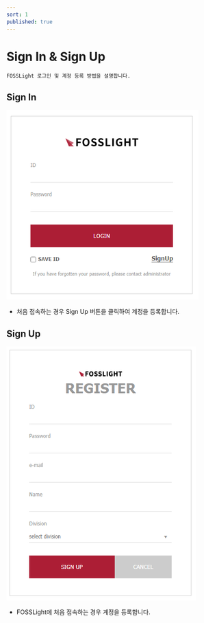 ```yaml
---
sort: 1
published: true
---
```

# Sign In & Sign Up
```note
FOSSLight 로그인 및 계정 등록 방법을 설명합니다.
```
## Sign In
![SignIn](../images/sign_in.png)
- 처음 접속하는 경우 Sign Up 버튼을 클릭하여 계정을 등록합니다.

## Sign Up 
![SignUp](../images/sign_up.png)  
- FOSSLight에 처음 접속하는 경우 계정을 등록합니다.
